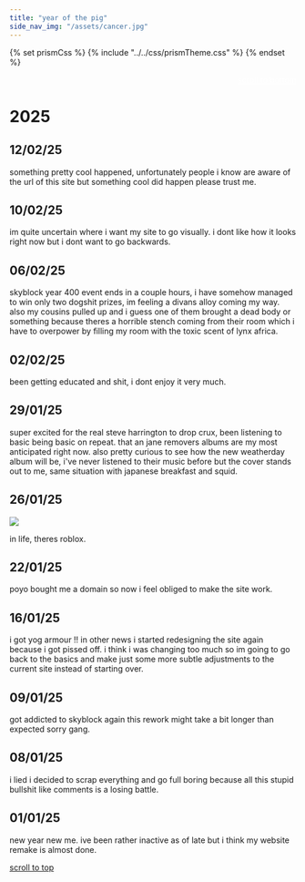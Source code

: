 ```yaml
---
title: "year of the pig"
side_nav_img: "/assets/cancer.jpg"
---
```


{% set prismCss %} {% include "../../css/prismTheme.css" %} {% endset %}
<style>
    .ttf-button {
        background-color: blue;
    }
    {{ prismCss | cssmin | safe }}
</style>

<p style="text-align: right;"> <a style="color: white;" href="javascript: document.body.scrollIntoView(false);">scroll to bottom</a></p>

# 2025

## 12/02/25

something pretty cool happened, unfortunately people i know are aware of the url of this site but something cool did happen please trust me.

## 10/02/25

im quite uncertain where i want my site to go visually. i dont like how it looks right now but i dont want to go backwards.

## 06/02/25

skyblock year 400 event ends in a couple hours, i have somehow managed to win only two dogshit prizes, im feeling a divans alloy coming my way. also my cousins pulled up and i guess one of them brought a dead body or something because theres a horrible stench coming from their room which i have to overpower by filling my room with the toxic scent of lynx africa.

## 02/02/25

been getting educated and shit, i dont enjoy it very much.

## 29/01/25

super excited for the real steve harrington to drop crux, been listening to basic being basic on repeat. that an jane removers albums are my most anticipated right now. also pretty curious to see how the new weatherday album will be, i've never listened to their music before but the cover stands out to me, same situation with japanese breakfast and squid.

## 26/01/25

![](https://i.imgur.com/ao4yIpB.png)

in life, theres roblox.

## 22/01/25

poyo bought me a domain so now i feel obliged to make the site work.

## 16/01/25

i got yog armour !! in other news i started redesigning the site again because i got pissed off. i think i was changing too much so im going to go back to the basics and make just some more subtle adjustments to the current site instead of starting over.

## 09/01/25

got addicted to skyblock again this rework might take a bit longer than expected sorry gang.


## 08/01/25

i lied i decided to scrap everything and go full boring because all this stupid bullshit like comments is a losing battle.

## 01/01/25

new year new me. ive been rather inactive as of late but i think my website remake is almost done.

[scroll to top](#top)